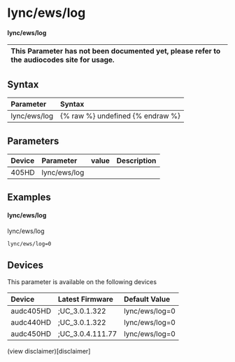 ﻿---
description: lync/ews/log
search: false
---

# lync/ews/log

#### lync/ews/log


| This Parameter has not been documented yet, please refer to the audiocodes site for usage.  |
| :--- |

## Syntax
| Parameter | Syntax |
| :--- | :--- |
|lync/ews/log | {% raw %} undefined {% endraw %} |

## Parameters
|Device|Parameter|value|Description|
|:---|:---|:---|:---|
| 405HD | lync/ews/log |  |  |

## Examples
#### lync/ews/log

lync/ews/log

```
lync/ews/log=0
```

## Devices
This parameter is available on the following devices

| Device | Latest Firmware | Default Value |
|:---|:---|:---|
| audc405HD | ;UC_3.0.1.322 | lync/ews/log=0 
| audc440HD | ;UC_3.0.1.322 | lync/ews/log=0 
| audc450HD | ;UC_3.0.4.111.77 | lync/ews/log=0 

(view disclaimer)[disclaimer]
